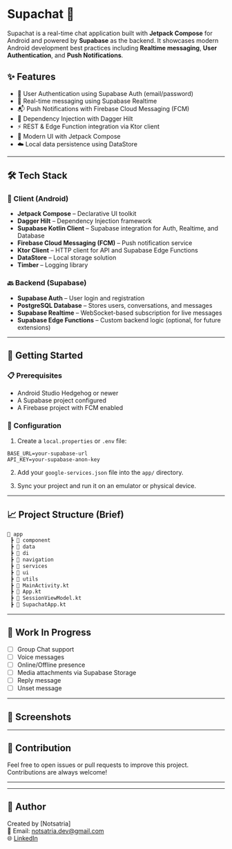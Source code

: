 # Supachat 💬

Supachat is a real-time chat application built with **Jetpack Compose** for Android and powered by **Supabase** as the backend. It showcases modern Android development best practices including **Realtime messaging**, **User Authentication**, and **Push Notifications**.

## ✨ Features

- 🔐 User Authentication using Supabase Auth (email/password)
- 💬 Real-time messaging using Supabase Realtime
- 📬 Push Notifications with Firebase Cloud Messaging (FCM)
- 💉 Dependency Injection with Dagger Hilt
- ⚡ REST & Edge Function integration via Ktor client
- 🧱 Modern UI with Jetpack Compose
- ☁️ Local data persistence using DataStore

---

## 🛠️ Tech Stack

### 📱 Client (Android)
- **Jetpack Compose** – Declarative UI toolkit
- **Dagger Hilt** – Dependency Injection framework
- **Supabase Kotlin Client** – Supabase integration for Auth, Realtime, and Database
- **Firebase Cloud Messaging (FCM)** – Push notification service
- **Ktor Client** – HTTP client for API and Supabase Edge Functions
- **DataStore** – Local storage solution
- **Timber** – Logging library

### 🔙 Backend (Supabase)
- **Supabase Auth** – User login and registration
- **PostgreSQL Database** – Stores users, conversations, and messages
- **Supabase Realtime** – WebSocket-based subscription for live messages
- **Supabase Edge Functions** – Custom backend logic (optional, for future extensions)

---

## 🚀 Getting Started

### 📋 Prerequisites

- Android Studio Hedgehog or newer
- A Supabase project configured
- A Firebase project with FCM enabled

### 🔑 Configuration

1. Create a `local.properties` or `.env` file:
```properties
BASE_URL=your-supabase-url
API_KEY=your-supabase-anon-key
```

2. Add your `google-services.json` file into the `app/` directory.

3. Sync your project and run it on an emulator or physical device.

---

## 📈 Project Structure (Brief)

```bash
📁 app
 ┣ 📂 component 
 ┣ 📂 data         
 ┣ 📂 di        
 ┣ 📂 navigation
 ┣ 📂 services          
 ┣ 📂 ui
 ┣ 📂 utils
 ┣ 📄 MainActivity.kt
 ┣ 📄 App.kt
 ┣ 📄 SessionViewModel.kt
 ┣ 📄 SupachatApp.kt
```

---

## 🔄 Work In Progress

- [ ] Group Chat support
- [ ] Voice messages
- [ ] Online/Offline presence
- [ ] Media attachments via Supabase Storage
- [ ] Reply message
- [ ] Unset message

---

## 📸 Screenshots

---

## 🤝 Contribution

Feel free to open issues or pull requests to improve this project. Contributions are always welcome!

---
---

## 👤 Author

Created by [Notsatria]  
📧 Email: notsatria.dev@gmail.com  
🌐 [LinkedIn](https://www.linkedin.com/in/damarsatria)